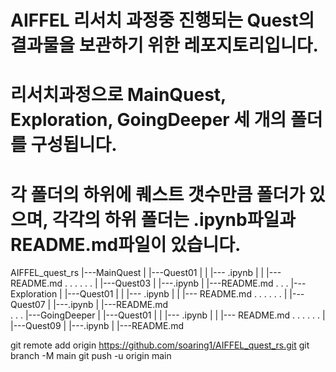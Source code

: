 # AIFFEL 리서치 과정중 진행되는 Quest의 결과물을 보관하기 위한 레포지토리입니다.

# 리서치과정으로 MainQuest, Exploration, GoingDeeper 세 개의 폴더를 구성됩니다.

# 각 폴더의 하위에 퀘스트 갯수만큼 폴더가 있으며, 각각의 하위 폴더는 .ipynb파일과 README.md파일이 있습니다.


AIFFEL_quest_rs
|---MainQuest
|   |---Quest01
|   |   |--- .ipynb
|   |   |--- README.md
.       .
.       .
.       .
|   |---Quest03
|       |---.ipynb
|       |---README.md
.
.
.
|---Exploration
|   |---Quest01
|   |   |--- .ipynb
|   |   |--- README.md
.       .
.       .
.       .
|   |---Quest07
|       |---.ipynb
|       |---README.md    
.
.
.
|---GoingDeeper
|   |---Quest01
|   |   |--- .ipynb
|   |   |--- README.md
.       .
.       .
.       .
|   |---Quest09
|       |---.ipynb
|       |---README.md  



git remote add origin https://github.com/soaring1/AIFFEL_quest_rs.git
git branch -M main
git push -u origin main


